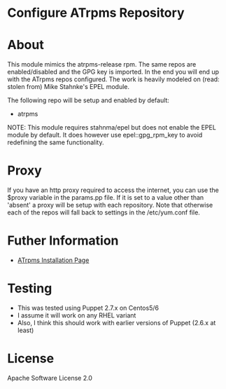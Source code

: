 # Configure ATrpms Repository

# About
This module mimics the atrpms-release rpm. The same repos are
enabled/disabled and the GPG key is imported.  In the end you will end up with
the ATrpms repos configured.  The work is heavily modeled on (read: stolen from) Mike Stahnke's EPEL module.

The following repo will be setup and enabled by default:

  * atrpms

NOTE: This module requires stahnma/epel but does not enable the EPEL module
by default.  It does however use epel::gpg_rpm_key to avoid redefining the
same functionality.

# Proxy
If you have an http proxy required to access the internet, you can use the
$proxy variable in the params.pp file. If it is set to a value other than
'absent' a proxy will be setup with each repository.  Note that otherwise each
of the repos will fall back to settings in the /etc/yum.conf file.

# Futher Information

* [ATrpms Installation Page](http://atrpms.net/documentation/install/)

# Testing

* This was tested using Puppet 2.7.x on Centos5/6
* I assume it will work on any RHEL variant
* Also, I think this should work with earlier versions of Puppet (2.6.x at least)

# License
Apache Software License 2.0
